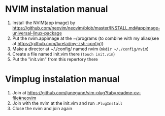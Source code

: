 # NVIM instalation manual
1. Install the NVIM(app image) by https://github.com/neovim/neovim/blob/master/INSTALL.md#appimage-universal-linux-package
2. Put the nvim.appimage at the ~/programs (to combine with my alias(see at https://github.com/lurelai/my-zsh-config))
3. Make a director at ~/./config/ named nvim (`mkdir ~/./config/nvim`)
4. Create a file named init.vim there (`touch init.vim`)
5. Put the "init.vim" from this repertory there




# Vimplug instalation manual
1. Join at https://github.com/junegunn/vim-plug?tab=readme-ov-file#neovim
2. Join with the nvim at the init.vim and run `:PlugInstall`
3. Close the nvim and join again
